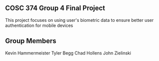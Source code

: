 ## COSC 374 Group 4 Final Project
This project focuses on using user's biometric data to ensure better user authentication for mobile devices
## Group Members
Kevin Hammermeister
Tyler Begg
Chad Hollens
John Zielinski

